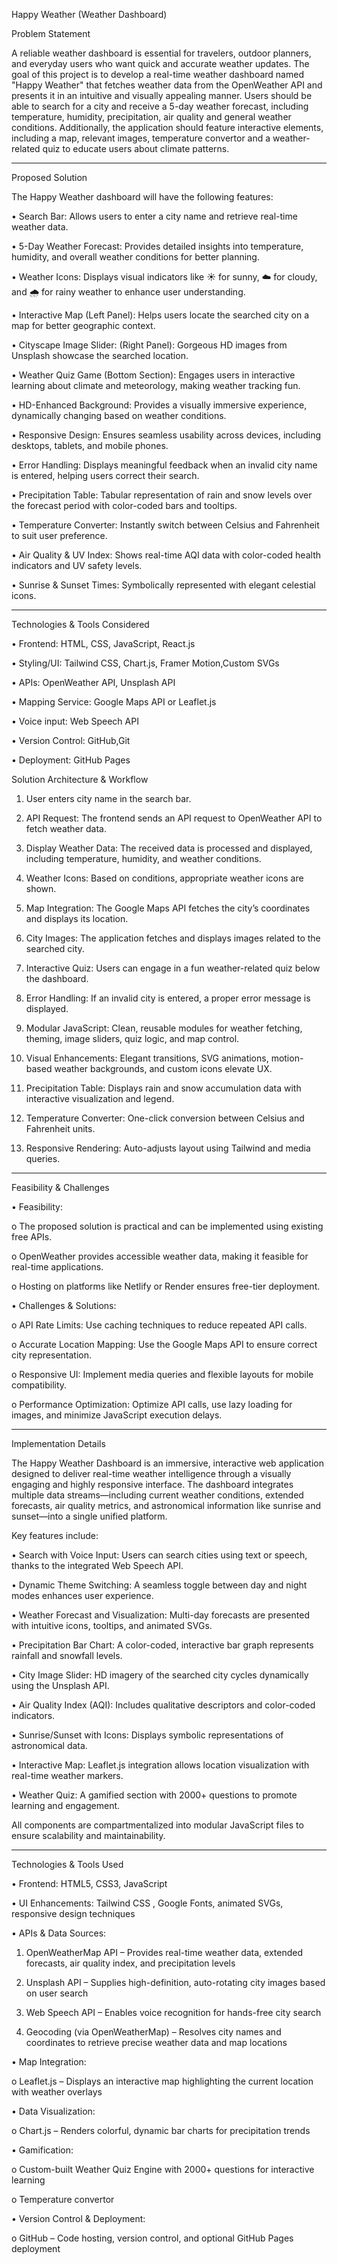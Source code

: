 Happy Weather (Weather Dashboard)

Problem Statement 

A reliable weather dashboard is essential for travelers, outdoor planners, and everyday users who want quick and accurate weather updates. The goal of this project is to develop a real-time weather dashboard named "Happy Weather" that fetches weather data from the OpenWeather API and presents it in an intuitive and visually appealing manner. Users should be able to search for a city and receive a 5-day weather forecast, including temperature, humidity, precipitation, air quality and general weather conditions. Additionally, the application should feature interactive elements, including a map, relevant images, temperature convertor and a weather-related quiz to educate users about climate patterns.

________________________________________

Proposed Solution 

The Happy Weather dashboard will have the following features:

•	Search Bar: Allows users to enter a city name and retrieve real-time weather data.

•	5-Day Weather Forecast: Provides detailed insights into temperature, humidity, and overall weather conditions for better planning.

•	Weather Icons: Displays visual indicators like ☀️ for sunny, ☁️ for cloudy, and 🌧️ for rainy weather to enhance user understanding.

•	Interactive Map (Left Panel): Helps users locate the searched city on a map for better geographic context.

•	Cityscape Image Slider: (Right Panel): Gorgeous HD images from Unsplash showcase the searched location.

•	Weather Quiz Game (Bottom Section): Engages users in interactive learning about climate and meteorology, making weather tracking fun.

•	HD-Enhanced Background: Provides a visually immersive experience, dynamically changing based on weather conditions.

•	Responsive Design: Ensures seamless usability across devices, including desktops, tablets, and mobile phones.

•	Error Handling: Displays meaningful feedback when an invalid city name is entered, helping users correct their search. 

•	Precipitation Table: Tabular representation of rain and snow levels over the forecast period with color-coded bars and tooltips.

•	Temperature Converter: Instantly switch between Celsius and Fahrenheit to suit user preference.

•	 Air Quality & UV Index: Shows real-time AQI data with color-coded health indicators and UV safety levels.

•	Sunrise & Sunset Times: Symbolically represented with elegant celestial icons.

________________________________________

Technologies & Tools Considered

•	Frontend: HTML, CSS, JavaScript, React.js

•	Styling/UI: Tailwind CSS, Chart.js, Framer Motion,Custom SVGs

•	APIs: OpenWeather API, Unsplash API

•	Mapping Service: Google Maps API or Leaflet.js

•	Voice input: Web Speech API

•	Version Control: GitHub,Git

•	Deployment: GitHub Pages

Solution Architecture & Workflow

1.	User enters city name in the search bar.
   
2.	API Request: The frontend sends an API request to OpenWeather API to fetch weather data.
   
3.	Display Weather Data: The received data is processed and displayed, including temperature, humidity, and weather conditions.
   
4.	Weather Icons: Based on conditions, appropriate weather icons are shown.
	
5.	Map Integration: The Google Maps API fetches the city’s coordinates and displays its location.
	
6.	City Images: The application fetches and displays images related to the searched city.
	
7.	Interactive Quiz: Users can engage in a fun weather-related quiz below the dashboard.

8.	Error Handling: If an invalid city is entered, a proper error message is displayed.

9.	Modular JavaScript: Clean, reusable modules for weather fetching, theming, image sliders, quiz logic, and map control.
	
10.	Visual Enhancements: Elegant transitions, SVG animations, motion-based weather backgrounds, and custom icons elevate UX.

11.	Precipitation Table: Displays rain and snow accumulation data with interactive visualization and legend.
	
12.	Temperature Converter: One-click conversion between Celsius and Fahrenheit units.
	
13.	Responsive Rendering: Auto-adjusts layout using Tailwind and media queries.

________________________________________

Feasibility & Challenges

•	Feasibility:

o	The proposed solution is practical and can be implemented using existing free APIs.

o	OpenWeather provides accessible weather data, making it feasible for real-time applications.

o	Hosting on platforms like Netlify or Render ensures free-tier deployment.

•	Challenges & Solutions:

o	API Rate Limits: Use caching techniques to reduce repeated API calls.

o	Accurate Location Mapping: Use the Google Maps API to ensure correct city representation.

o	Responsive UI: Implement media queries and flexible layouts for mobile compatibility.

o	Performance Optimization: Optimize API calls, use lazy loading for images, and minimize JavaScript execution delays.

________________________________________

Implementation Details

The Happy Weather Dashboard is an immersive, interactive web application designed to deliver real-time weather intelligence through a visually engaging and highly responsive interface. The dashboard integrates multiple data streams—including current weather conditions, extended forecasts, air quality metrics, and astronomical information like sunrise and sunset—into a single unified platform.

Key features include:

•	Search with Voice Input: Users can search cities using text or speech, thanks to the integrated Web Speech API.

•	Dynamic Theme Switching: A seamless toggle between day and night modes enhances user experience.

•	Weather Forecast and Visualization: Multi-day forecasts are presented with intuitive icons, tooltips, and animated SVGs.

•	Precipitation Bar Chart: A color-coded, interactive bar graph represents rainfall and snowfall levels.

•	City Image Slider: HD imagery of the searched city cycles dynamically using the Unsplash API.

•	Air Quality Index (AQI): Includes qualitative descriptors and color-coded indicators.

•	Sunrise/Sunset with Icons: Displays symbolic representations of astronomical data.

•	Interactive Map: Leaflet.js integration allows location visualization with real-time weather markers.

•	Weather Quiz: A gamified section with 2000+ questions to promote learning and engagement.

All components are compartmentalized into modular JavaScript files to ensure scalability and maintainability.

________________________________________

Technologies & Tools Used

•	Frontend: HTML5, CSS3, JavaScript 

•	UI Enhancements: Tailwind CSS , Google Fonts, animated SVGs, responsive design techniques

•	APIs & Data Sources:

1.	OpenWeatherMap API – Provides real-time weather data, extended forecasts, air quality index, and precipitation levels
   
2.	Unsplash API – Supplies high-definition, auto-rotating city images based on user search
   
3.	Web Speech API – Enables voice recognition for hands-free city search
   
4.	Geocoding (via OpenWeatherMap) – Resolves city names and coordinates to retrieve precise weather data and map locations
   
•	Map Integration:

o	Leaflet.js – Displays an interactive map highlighting the current location with weather overlays

•	Data Visualization:

o	Chart.js – Renders colorful, dynamic bar charts for precipitation trends

•	Gamification:

o	Custom-built Weather Quiz Engine with 2000+ questions for interactive learning

o	Temperature convertor

•	Version Control & Deployment:

o	GitHub – Code hosting, version control, and optional GitHub Pages deployment
